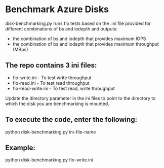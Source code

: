 # Benchmark Azure Disks

disk-benchmarking.py runs fio tests based on the .ini file provided for different combinations of bs and iodepth and outputs:
 - the combination of bs and iodepth that provides maximum IOPS
 - the combination of bs and iodepth that provides maximum throughput (MBps) 

The repo contains 3 ini files:
------------------------------

- fio-write.ini           - To test write throughput
- fio-read.ini            - To test read throughput
- fio-read-write.ini      - To test read, write throughput 

Update the directory parameter in the ini files to point to the directory to which the disk you are benchmarking is mounted.

To execute the code, enter the following:
-----------------------------------------
python disk-benchmarking.py ini-file-name
  
Example:
--------

python disk-benchmarking.py fio-write.ini


  
  
